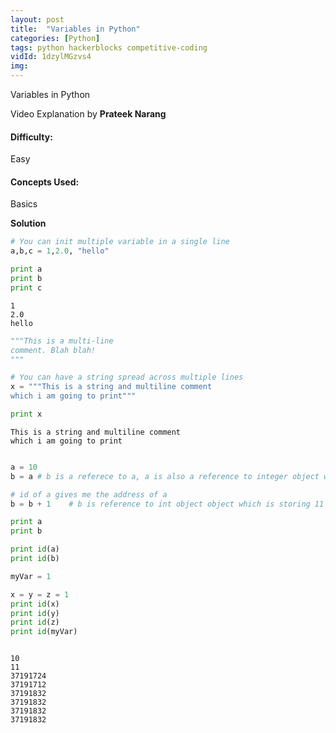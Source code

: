 ```yaml
---
layout: post
title:  "Variables in Python"
categories: [Python]
tags: python hackerblocks competitive-coding
vidId: 1dzylMGzvs4
img: 
---
```



Variables in Python


Video Explanation by **Prateek Narang**

#### **Difficulty**: 
Easy

#### **Concepts Used**:
Basics

**Solution**


```python
# You can init multiple variable in a single line
a,b,c = 1,2.0, "hello"

print a
print b
print c

```

    1
    2.0
    hello
    


```python
"""This is a multi-line 
comment. Blah blah! 
"""

# You can have a string spread across multiple lines
x = """This is a string and multiline comment 
which i am going to print"""

print x
```

    This is a string and multiline comment 
    which i am going to print
    


```python

a = 10
b = a # b is a referece to a, a is also a reference to integer object which is storing 10

# id of a gives me the address of a
b = b + 1    # b is reference to int object object which is storing 11

print a
print b

print id(a)
print id(b)

myVar = 1

x = y = z = 1
print id(x)
print id(y)
print id(z)
print id(myVar)



```

    10
    11
    37191724
    37191712
    37191832
    37191832
    37191832
    37191832
